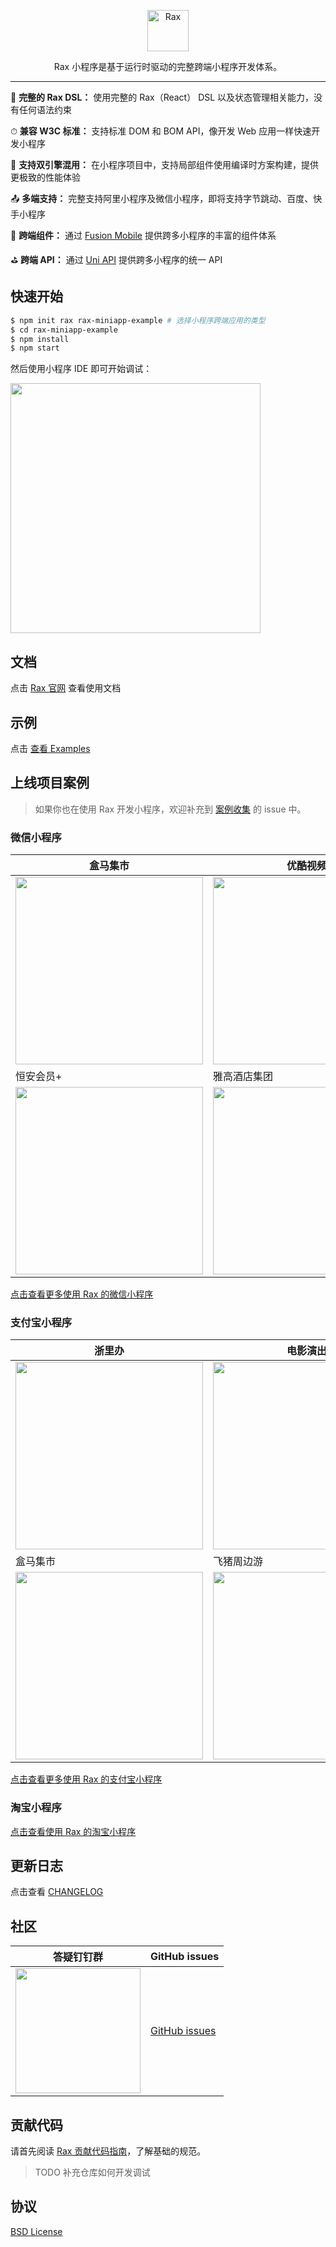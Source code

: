 <p align="center">
  <a href="https://rax.js.org/docs/guide/about-miniapp">
    <img alt="Rax" src="https://user-images.githubusercontent.com/677114/59907138-e99f7180-943c-11e9-8769-07021d9fe1ca.png" width="66">
  </a>
</p>

<p align="center">
Rax 小程序是基于运行时驱动的完整跨端小程序开发体系。
</p>

---

🚗 **完整的 Rax DSL：** 使用完整的 Rax（React） DSL 以及状态管理相关能力，没有任何语法约束

⏱ **兼容 W3C 标准：** 支持标准 DOM 和 BOM API，像开发 Web 应用一样快速开发小程序

🚀 **支持双引擎混用：** 在小程序项目中，支持局部组件使用编译时方案构建，提供更极致的性能体验

📤 **多端支持：** 完整支持阿里小程序及微信小程序，即将支持字节跳动、百度、快手小程序

🍄 **跨端组件：** 通过 [Fusion Mobile](https://unpkg.com/@alifd/meet-docs/build/index.html) 提供跨多小程序的丰富的组件体系

⛳ **跨端 API：** 通过 [Uni API](https://universal-api.js.org/) 提供跨多小程序的统一 API

## 快速开始

```bash
$ npm init rax rax-miniapp-example # 选择小程序跨端应用的类型
$ cd rax-miniapp-example
$ npm install
$ npm start
```

然后使用小程序 IDE 即可开始调试：

<img height="400" src="https://img.alicdn.com/imgextra/i3/O1CN016IaaIu1oz9qNNjm32_!!6000000005295-2-tps-1000-700.png" />

## 文档

点击 [Rax 官网](https://rax.js.org/docs/guide/about-miniapp) 查看使用文档

## 示例

点击 [查看 Examples](./examples/README.md)

## 上线项目案例

> 如果你也在使用 Rax 开发小程序，欢迎补充到 [案例收集](https://github.com/raxjs/miniapp/issues/132) 的 issue 中。

### 微信小程序

| 盒马集市                                                     | 优酷视频                                                     | 全球精品免税城                                               | 阿里巴巴零售通                                               |
| ------------------------------------------------------------ | ------------------------------------------------------------ | ------------------------------------------------------------ | ------------------------------------------------------------ |
| <img src="https://img.alicdn.com/imgextra/i3/O1CN010dn1r11QKLm5BeQNY_!!6000000001957-2-tps-752-658.png" width="300" /> | <img src="https://img.alicdn.com/imgextra/i3/O1CN01s027b51eHVwaNYfQ3_!!6000000003846-2-tps-430-430.png" width="300" /> | <img src="https://img.alicdn.com/imgextra/i4/O1CN01iP0Mqk1Ccl4Xu0Eoz_!!6000000000102-0-tps-430-430.jpg" width="300" /> | <img src="https://img.alicdn.com/imgextra/i3/O1CN011fvim91rXAUABIg9K_!!6000000005640-0-tps-258-258.jpg" width="300" /> |
| 恒安会员+                                                    | 雅高酒店集团                                                 | 零哇智能                                                     | 淘鲜达优选团长端                                             |
| <img src="https://img.alicdn.com/imgextra/i2/O1CN0117rpob1Fp4ZG2GFk9_!!6000000000535-0-tps-594-583.jpg" width="300" /> | <img src="https://img.alicdn.com/imgextra/i2/O1CN01DYPXp01Hsr4WK1MY8_!!6000000000814-2-tps-258-258.png" width="300" /> | <img src="https://img.alicdn.com/imgextra/i3/O1CN01UNzDFR1p04dOCB07y_!!6000000005297-2-tps-1130-1120.png" width="300" /> | <img src="https://img.alicdn.com/imgextra/i1/O1CN01SedXXL1vFXht0E52n_!!6000000006143-2-tps-258-258.png" width="300" /> |

[点击查看更多使用 Rax 的微信小程序](https://github.com/raxjs/miniapp/issues/132#issuecomment-826252099)

### 支付宝小程序

| 浙里办                                                       | 电影演出                                                     | 浙大一院总部一期                                             | 游戏充值                                                     |
| ------------------------------------------------------------ | ------------------------------------------------------------ | ------------------------------------------------------------ | ------------------------------------------------------------ |
| <img src="https://img.alicdn.com/imgextra/i2/O1CN01JBq1951xVEVUN1Xic_!!6000000006448-2-tps-256-256.png" width="300" /> | <img src="https://img.alicdn.com/imgextra/i3/O1CN01ypn5cs1FuZJx5uLoI_!!6000000000547-2-tps-538-550.png" width="300" /> | <img src="https://img.alicdn.com/imgextra/i3/O1CN01B7bYBu1Z8kHTQOY82_!!6000000003150-2-tps-1540-1906.png" width="300" /> | <img src="https://img.alicdn.com/imgextra/i4/O1CN01athTdk25oU51Jvggd_!!6000000007573-2-tps-400-400.png" width="300" /> |
| 盒马集市                                                     | 飞猪周边游                                                   | 阿里健康大药房                                               | CUBA我的主场                                                 |
| <img src="https://img.alicdn.com/imgextra/i1/O1CN01DEPRRE22ks6teYNsT_!!6000000007159-2-tps-256-256.png" width="300" /> | <img src="https://img.alicdn.com/imgextra/i2/O1CN01Y9CAU11WwieFTqHWd_!!6000000002853-0-tps-1540-1906.jpg" width="300" /> | <img src="https://img.alicdn.com/imgextra/i1/O1CN01kH43st1DdxjHnVIQf_!!6000000000240-0-tps-1540-1906.jpg" width="300" /> | <img src="https://img.alicdn.com/imgextra/i2/O1CN01hdlRZ11tAO0zdP4dh_!!6000000005861-2-tps-600-600.png" width="300" /> |

[点击查看更多使用 Rax 的支付宝小程序](https://github.com/raxjs/miniapp/issues/132#issuecomment-825370301)

### 淘宝小程序

[点击查看使用 Rax 的淘宝小程序](https://github.com/raxjs/miniapp/issues/132#issuecomment-826252138)

## 更新日志

点击查看 [CHANGELOG](./CHANGELOG.md)

## 社区

| 答疑钉钉群                                                   | GitHub issues                                            |
| ------------------------------------------------------------ | -------------------------------------------------------- |
| <a href="https://ice.alicdn.com/assets/images/rax-outside.jpeg"><img src="https://ice.alicdn.com/assets/images/rax-outside.jpeg" width="200" /></a> | [GitHub issues](https://github.com/raxjs/miniapp/issues) |

## 贡献代码

请首先阅读 [Rax 贡献代码指南](https://github.com/alibaba/rax/wiki/CONTRIBUTING)，了解基础的规范。

> TODO 补充仓库如何开发调试

## 协议

[BSD License](https://github.com/raxjs/miniapp/blob/master/LICENSE)
